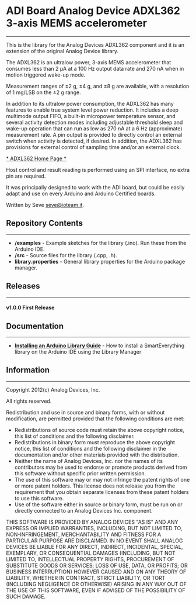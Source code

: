 # ADI Board Analog Device ADXL362  3-axis MEMS accelerometer
----
This is the library for the Analog Devices ADXL362 component and
it is an extension of the original Analog Device library.

The ADXL362 is an ultralow power, 3-axis MEMS accelerometer that consumes less than 2 μA at a 100 Hz output data rate
and 270 nA when in motion triggered wake-up mode.

Measurement ranges of ±2 g, ±4 g, and ±8 g are available, with a resolution of 1 mg/LSB on the ±2 g range. 

In addition to its ultralow power consumption, the ADXL362 has many features to enable true system level power reduction. 
It includes a deep multimode output FIFO, a built-in micropower temperature sensor, 
and several activity detection modes including adjustable threshold sleep and wake-up 
operation that can run as low as 270 nA at a 6 Hz (approximate) measurement rate. 
A pin output is provided to directly control an external switch when activity is detected, 
if desired. 
In addition, the ADXL362 has provisions for external control of sampling time and/or an external clock.


[* ADXL362 Home Page *](http://www.analog.com/ADXL362)

Host control and result reading is performed using an SPI interface, no extra pin are required.

It was principally designed to work with the ADI board, but could
be easily adapt and use on every Arduino and Arduino Certified boards.

Written by Seve <seve@ioteam.it>.

## Repository Contents
-------------------
* **/examples** - Example sketches for the library (.ino). Run these from the Arduino IDE. 
* **/src** - Source files for the library (.cpp, .h).
* **library.properties** - General library properties for the Arduino package manager.

## Releases
---
#### v1.0.0 First Release

## Documentation
--------------
* **[Installing an Arduino Library Guide](http://www.arduino.cc/en/Guide/Libraries#toc3)** - How to install a SmartEverything library on the Arduino IDE using the Library Manager


##  Information
-------------------

 Copyright 2012(c) Analog Devices, Inc.
 
  All rights reserved.
 
  Redistribution and use in source and binary forms, with or without
  modification, are permitted provided that the following conditions are met:
   - Redistributions of source code must retain the above copyright
     notice, this list of conditions and the following disclaimer.
   - Redistributions in binary form must reproduce the above copyright
     notice, this list of conditions and the following disclaimer in
     the documentation and/or other materials provided with the
     distribution.
   - Neither the name of Analog Devices, Inc. nor the names of its
     contributors may be used to endorse or promote products derived
     from this software without specific prior written permission.
   - The use of this software may or may not infringe the patent rights
     of one or more patent holders.  This license does not release you
     from the requirement that you obtain separate licenses from these
     patent holders to use this software.
   - Use of the software either in source or binary form, must be run
     on or directly connected to an Analog Devices Inc. component.
 
  THIS SOFTWARE IS PROVIDED BY ANALOG DEVICES "AS IS" AND ANY EXPRESS OR
  IMPLIED WARRANTIES, INCLUDING, BUT NOT LIMITED TO, NON-INFRINGEMENT,
  MERCHANTABILITY AND FITNESS FOR A PARTICULAR PURPOSE ARE DISCLAIMED.
  IN NO EVENT SHALL ANALOG DEVICES BE LIABLE FOR ANY DIRECT, INDIRECT,
  INCIDENTAL, SPECIAL, EXEMPLARY, OR CONSEQUENTIAL DAMAGES (INCLUDING, BUT NOT
  LIMITED TO, INTELLECTUAL PROPERTY RIGHTS, PROCUREMENT OF SUBSTITUTE GOODS OR
  SERVICES; LOSS OF USE, DATA, OR PROFITS; OR BUSINESS INTERRUPTION) HOWEVER
  CAUSED AND ON ANY THEORY OF LIABILITY, WHETHER IN CONTRACT, STRICT LIABILITY,
  OR TORT (INCLUDING NEGLIGENCE OR OTHERWISE) ARISING IN ANY WAY OUT OF THE USE
  OF THIS SOFTWARE, EVEN IF ADVISED OF THE POSSIBILITY OF SUCH DAMAGE.
